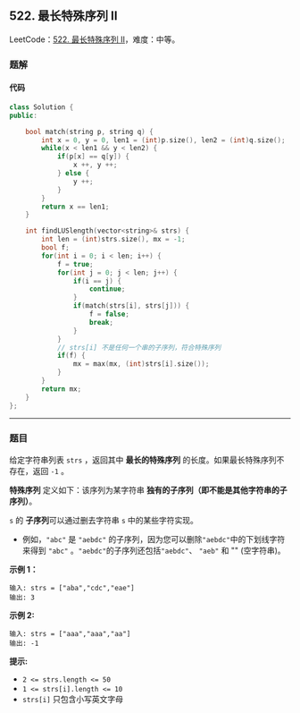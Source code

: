 ## 522. 最长特殊序列 II

LeetCode：[522. 最长特殊序列 II](https://leetcode.cn/problems/longest-uncommon-subsequence-ii/)，难度：中等。

### 题解

#### 代码

```c++
class Solution {
public:

    bool match(string p, string q) {
        int x = 0, y = 0, len1 = (int)p.size(), len2 = (int)q.size();
        while(x < len1 && y < len2) {
            if(p[x] == q[y]) {
                x ++, y ++;
            } else {
                y ++;
            }
        }
        return x == len1;
    }

    int findLUSlength(vector<string>& strs) {
        int len = (int)strs.size(), mx = -1;
        bool f;
        for(int i = 0; i < len; i++) {
            f = true;
            for(int j = 0; j < len; j++) {
                if(i == j) {
                    continue;
                }
                if(match(strs[i], strs[j])) {
                    f = false;
                    break;
                }
            }
            // strs[i] 不是任何一个串的子序列，符合特殊序列
            if(f) {
                mx = max(mx, (int)strs[i].size());
            }
        }
        return mx;
    }
};
```



---



### 题目

给定字符串列表 `strs` ，返回其中 **最长的特殊序列** 的长度。如果最长特殊序列不存在，返回 `-1` 。

**特殊序列** 定义如下：该序列为某字符串 **独有的子序列（即不能是其他字符串的子序列）**。

 `s` 的 **子序列**可以通过删去字符串 `s` 中的某些字符实现。

- 例如，`"abc"` 是 `"aebdc"` 的子序列，因为您可以删除`"aebdc"`中的下划线字符来得到 `"abc"` 。`"aebdc"`的子序列还包括`"aebdc"`、 `"aeb"` 和 "" (空字符串)。

 

**示例 1：**

```
输入: strs = ["aba","cdc","eae"]
输出: 3
```

**示例 2:**

```
输入: strs = ["aaa","aaa","aa"]
输出: -1
```

 

**提示:**

- `2 <= strs.length <= 50`
- `1 <= strs[i].length <= 10`
- `strs[i]` 只包含小写英文字母


